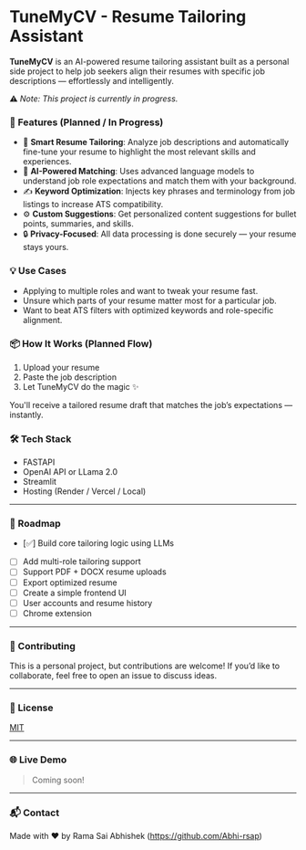 # TuneMyCV - Resume Tailoring Assistant
**TuneMyCV** is an AI-powered resume tailoring assistant built as a personal side project to help job seekers align their resumes with specific job descriptions — effortlessly and intelligently.

⚠️ _Note: This project is currently in progress._

### 🚀 Features (Planned / In Progress)

- 📄 **Smart Resume Tailoring**: Analyze job descriptions and automatically fine-tune your resume to highlight the most relevant skills and experiences.
- 🧠 **AI-Powered Matching**: Uses advanced language models to understand job role expectations and match them with your background.
- ✍️ **Keyword Optimization**: Injects key phrases and terminology from job listings to increase ATS compatibility.
- ⚙️ **Custom Suggestions**: Get personalized content suggestions for bullet points, summaries, and skills.
- 🔒 **Privacy-Focused**: All data processing is done securely — your resume stays yours.

### 💡 Use Cases

- Applying to multiple roles and want to tweak your resume fast.
- Unsure which parts of your resume matter most for a particular job.
- Want to beat ATS filters with optimized keywords and role-specific alignment.

### 📦 How It Works (Planned Flow)

1. Upload your resume
2. Paste the job description
3. Let TuneMyCV do the magic ✨

You'll receive a tailored resume draft that matches the job’s expectations — instantly.

### 🛠️ Tech Stack

- FASTAPI
- OpenAI API or LLama 2.0
- Streamlit 
- Hosting (Render / Vercel / Local)

---

### 📌 Roadmap

- [✅] Build core tailoring logic using LLMs  
- [ ] Add multi-role tailoring support  
- [ ] Support PDF + DOCX resume uploads  
- [ ] Export optimized resume  
- [ ] Create a simple frontend UI  
- [ ] User accounts and resume history  
- [ ] Chrome extension  

---

### 🤝 Contributing

This is a personal project, but contributions are welcome! If you’d like to collaborate, feel free to open an issue to discuss ideas.

---

### 📄 License

[MIT](LICENSE)

---

### 🌐 Live Demo

> Coming soon!

---

### 📬 Contact

Made with ❤️ by Rama Sai Abhishek (https://github.com/Abhi-rsap)

